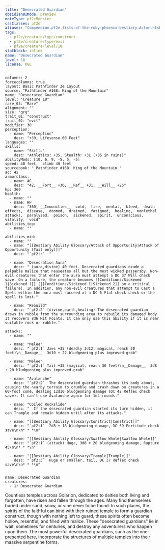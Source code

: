 ```yaml
---
title: "Desecrated Guardian"
obsidianUIMode: preview
noteType: pf2eMonster
cssClasses: pf2e
aliases: "Compendium.pf2e.fists-of-the-ruby-phoenix-bestiary.Actor.htshGim6Q1y75TPt" 
tags:
  - pf2e/creature/type/construct
  - pf2e/creature/type/evil
  - pf2e/creature/level/18
statblock: inline
name: "Desecrated Guardian"
level: 18
license: OGL
---
```


```statblock
columns: 2
forcecolumns: true
layout: Basic Pathfinder 2e Layout
source: "Pathfinder #168: King of the Mountain"
name: "Desecrated Guardian"
level: "Creature 18"
rare_03: "Rare"
alignment: ""
size: "grg"
trait_01: "construct"
trait_02: "evil"
modifier: 30
perception:
  - name: "Perception"
    desc: "+30; Lifesense 60 Feet"
languages: ""
skills:
  - name: "Skills"
    desc: "Athletics: +35, Stealth: +31 (+35 in ruins)"
abilityMods: [10, 6, 9, -5, 5, -5]
speed: 40 feet,  climb 40 feet
sourcebook: "_Pathfinder #168: King of the Mountain_"
ac: 42
armorclass:
  - name: AC
    desc: "42; __Fort__ +36, __Ref__ +31, __Will__ +25"
hp: 360
health:
  - name: ""
  - name: HP
    desc: "360; __Immunities__  cold,  fire,  mental,  bleed,  death effects,  disease,  doomed,  drained,  fatigued,  healing,  nonlethal attacks,  paralyzed,  poison,  sickened,  spirit,  unconscious,  vitality,  void"
abilities_top:
  - name: ""

abilities_mid:
  - name: ""
  - name: "[[Bestiary Ability Glossary/Attack of Opportunity|Attack of Opportunity (Tail only)]]"
    desc: "`pf2:r`  "

  - name: "Desecration Aura"
    desc: " (aura,divine) 40 feet. Desecrated guardians exude a palpable malice that nauseates all but the most wicked passersby. Non-evil creatures that enter the aura must attempt a DC 37 Will check save. On a failure, the creature becomes [[Conditions/Sickened 1|Sickened 1]] ([[Conditions/Sickened 1|Sickened 2]] on a critical failure). In addition, any non-evil creatures that attempt to Cast a Spell within the aura must succeed at a DC 5 Flat check check or the spell is lost."

  - name: "Rebuild"
    desc: "`pf2:2` (divine,earth,healing) The desecrated guardian draws in rubble from the surrounding area to rebuild its damaged body. It recovers 8d6 Hit Points. It can only use this ability if it is near suitable rock or rubble."

attacks:
  - name: ""

  - name: "Melee"
    desc: "`pf2:1` Jaws +35 (deadly 3d12, magical, reach 20 feet)\n__Damage__  3d10 + 22 bludgeoning plus improved-grab"

  - name: "Melee"
    desc: "`pf2:1` Tail +35 (magical, reach 30 feet)\n__Damage__  3d8 + 20 bludgeoning plus improved-grab"

  - name: "Avalanche"
    desc: "`pf2:2`  The desecrated guardian thrashes its body about, causing the nearby terrain to crumble and crash down on creatures in a 60-foot cone, dealing 12d10 bludgeoning damage (DC 42 Reflex check save). It can't use Avalanche again for 1d4 rounds."

  - name: "Coiled Rockslide"
    desc: "  If the desecrated guardian started its turn hidden, it can Trample and remain hidden until after its attacks."

  - name: "[[Bestiary Ability Glossary/Constrict|Constrict]]"
    desc: "`pf2:1`  2d8 + 18 bludgeoning damage, DC 39 Fortitude check save\n\n* * *\n"

  - name: "[[Bestiary Ability Glossary/Swallow Whole|Swallow Whole]]"
    desc: "`pf2:1` (attack) Huge, 3d8 + 20 bludgeoning damage, Rupture 45\n\n* * *\n"

  - name: "[[Bestiary Ability Glossary/Trample|Trample]]"
    desc: "`pf2:3`  Huge or smaller, tail, DC 37 Reflex check save\n\n* * *\n"
 
```

```encounter-table
name: Desecrated Guardian
creatures:
  - 1: Desecrated Guardian
```



Countless temples across Golarion, dedicated to deities both living and forgotten, have risen and fallen through the ages. Many find themselves buried under sand, snow, or vine never to be found. In such places, the spirits of the faithful can bind with their ruined temple to form a guardian construct, though with nothing left to guard, these spirits often become hollow, resentful, and filled with malice. These "desecrated guardians" lie in wait, sometimes for centuries, and destroy any adventurers who happen upon them. The most powerful desecrated guardians, such as the one presented here, incorporate the structures of multiple temples into their massive serpentine forms.
